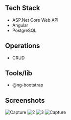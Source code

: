 ## Tech Stack
- ASP.Net Core Web API
- Angular
- PostgreSQL

## Operations
- CRUD

## Tools/lib
- @ng-bootstrap

## Screenshots


![Capture](https://github.com/user-attachments/assets/d5454ea4-2211-4cc7-8b48-0b56a3933221)
![2](https://github.com/user-attachments/assets/41ec377c-6c2d-4fd0-b487-e40385fac4a5)
![3](https://github.com/user-attachments/assets/6bca2bf6-25ea-422e-9c6d-80ec8699ae38)
![Capture](https://github.com/user-attachments/assets/237a99b6-6b9e-4f2d-8431-f500d2f1cafa)

